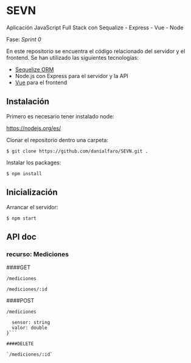 # SEVN
Aplicación JavaScript Full Stack con Sequalize - Express - Vue - Node

Fase: _Sprint 0_

En este repositorio se encuentra el código relacionado del servidor y el frontend. Se han utilizado las siguientes tecnologías:

- [Sequelize ORM](https://sequelize.org/)
- Node.js con Express para el servidor y la API
- [Vue](https://vuejs.org/) para el frontend

## Instalación

Primero es necesario tener instalado node: 

https://nodejs.org/es/

Clonar el repositorio dentro una carpeta:

`$ git clone https://github.com/danialfaro/SEVN.git .`

Instalar los packages:

`$ npm install`

## Inicialización

Arrancar el servidor:

`$ npm start`

## API doc

### recurso: Mediciones

####GET

`/mediciones`

`/mediciones/:id`

####POST

`/mediciones`

```body: {
  sensor: string
  valor: double
}```

####DELETE

`/mediciones/:id`
